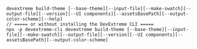     devextreme build-theme [--base-theme][--input-file][--make-swatch][--output-file][--version][--UI components][--assetsBasePath][--output-color-scheme][--help]
    // ===== or without installing the DevExtreme CLI =====
    npx -p devextreme-cli devextreme build-theme [--base-theme][--input-file][--make-swatch][--output-file][--version][--UI components][--assetsBasePath][--output-color-scheme]